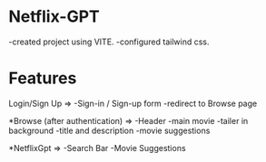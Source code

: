 # Netflix-GPT

-created project using VITE.
-configured tailwind css.

# Features

Login/Sign Up =>
    -Sign-in / Sign-up form
    -redirect to Browse page

\*Browse (after authentication) =>
    -Header
    -main movie
        -tailer in background
        -title and description
            -movie suggestions
        
\*NetflixGpt =>
    -Search Bar
    -Movie Suggestions

